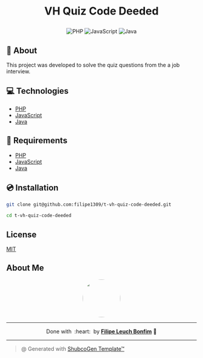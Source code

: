 
# <p align="center">VH Quiz Code Deeded</p>

<p align="center">
    <img src="https://img.shields.io/badge/Code-PHP-informational?style=flat-square&logo=php&color=777bb4&logoColor=8892BF" alt="PHP" />
    <img src="https://img.shields.io/badge/Code-JavaScript-informational?style=flat-square&logo=javascript&color=F7DF1E" alt="JavaScript" />
    <img src="https://img.shields.io/badge/Code-Java-informational?style=flat-square&logo=java&color=007396" alt="Java" />

</p>

## 💬 About

This project was developed to solve the quiz questions from the a job interview.

## :computer: Technologies

- [PHP](https://www.php.net/)
- [JavaScript](https://www.javascript.com/)
- [Java](https://www.java.com/)

## :scroll: Requirements

- [PHP](https://www.php.net/)
- [JavaScript](https://www.javascript.com/)
- [Java](https://www.java.com/)

## :cd: Installation

```sh
git clone git@github.com:filipe1309/t-vh-quiz-code-deeded.git
```

```sh
cd t-vh-quiz-code-deeded
```

## License

[MIT](https://choosealicense.com/licenses/mit/)

## About Me

<p align="center">
    <a style="font-weight: bold" href="https://github.com/filipe1309/">
    <img style="border-radius:50%" width="100px; "src="https://github.com/filipe1309.png"/>
    </a>
</p>

---

<p align="center">
    Done with&nbsp;&nbsp;:heart:&nbsp;&nbsp;by <a style="font-weight: bold" href="https://github.com/filipe1309/">Filipe Leuch Bonfim</a> 🖖
</p>

---

> @ Generated with [ShubcoGen Template™](https://github.com/filipe1309/shubcogen-template)   
